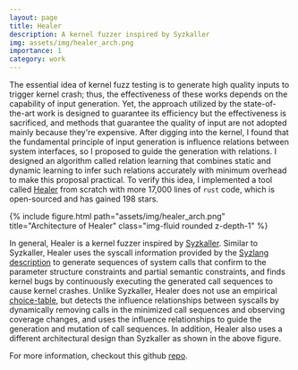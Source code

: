 ```yaml
---
layout: page
title: Healer
description: A kernel fuzzer inspired by Syzkaller
img: assets/img/healer_arch.png
importance: 1
category: work
---
```


The essential idea of kernel fuzz testing is to generate high quality inputs to trigger kernel crash; thus, the effectiveness of these works depends on the capability of input generation.
Yet, the approach utilized by the state-of-the-art work is designed to guarantee its efficiency but the effectiveness is sacrificed, and methods that guarantee the quality of input are not adopted mainly because they're expensive. 
After digging into the kernel, I found that the fundamental principle of input generation is influence relations between system interfaces, so I proposed to guide the generation with relations. I designed an algorithm called relation learning that combines static and dynamic learning to infer such relations accurately with minimum overhead to make this proposal practical. To verify this idea, I implemented a tool called [Healer](https://github.com/SunHao-0/healer) from scratch with more 17,000 lines of `rust` code, which is open-sourced and has gained 198 stars.

<div class="col-sm mt-3 mt-md-0">
        {% include figure.html path="assets/img/healer_arch.png" title="Architecture of Healer" class="img-fluid rounded z-depth-1" %}
</div>

In general, Healer is a kernel fuzzer inspired by [Syzkaller](https://github.com/google/syzkaller).
Similar to Syzkaller, Healer uses the syscall information provided by the [Syzlang](https://github.com/google/syzkaller/blob/master/docs/syscall_descriptions.md) [description](https://github.com/google/syzkaller/tree/master/sys/linux) to generate sequences of system calls that confirm to the parameter structure constraints and partial semantic constraints, and finds kernel bugs by continuously executing the generated call sequences to cause kernel crashes.
Unlike Syzkaller, Healer does not use an empirical [choice-table](https://github.com/google/syzkaller/blob/master/prog/prio.go), but detects the influence relationships between syscalls by dynamically removing calls in the minimized call sequences and observing coverage changes, and uses the influence relationships to guide the generation and mutation of call sequences. In addition, Healer also uses a different architectural design than Syzkaller as shown in the above figure.

For more information, checkout this github [repo](https://github.com/SunHao-0/healer).